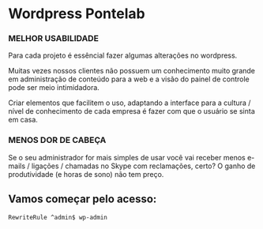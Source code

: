 # Wordpress Pontelab

### MELHOR USABILIDADE

Para cada projeto é essêncial fazer algumas alterações no wordpress.

Muitas vezes nossos clientes não possuem um conhecimento muito grande em administração de conteúdo para a web e a visão do painel de controle pode ser meio intimidadora.

Criar elementos que facilitem o uso, adaptando a interface para a cultura / nível de conhecimento de cada empresa é fazer com que o usuário se sinta em casa.

### MENOS DOR DE CABEÇA

Se o seu administrador for mais simples de usar você vai receber menos e-mails / ligações / chamadas no Skype com reclamações, certo? O ganho de produtividade (e horas de sono) não tem preço. 

## Vamos começar pelo acesso:

`RewriteRule ^admin$ wp-admin`